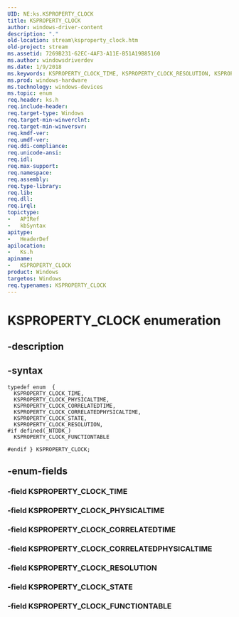 ```yaml
---
UID: NE:ks.KSPROPERTY_CLOCK
title: KSPROPERTY_CLOCK
author: windows-driver-content
description: "."
old-location: stream\ksproperty_clock.htm
old-project: stream
ms.assetid: 7269B231-62EC-4AF3-A11E-B51A19B85160
ms.author: windowsdriverdev
ms.date: 1/9/2018
ms.keywords: KSPROPERTY_CLOCK_TIME, KSPROPERTY_CLOCK_RESOLUTION, KSPROPERTY_CLOCK_STATE, KSPROPERTY_CLOCK, ks/KSPROPERTY_CLOCK_TIME, KSPROPERTY_CLOCK_CORRELATEDTIME, ks/KSPROPERTY_CLOCK_PHYSICALTIME, ks/KSPROPERTY_CLOCK_CORRELATEDTIME, ks/KSPROPERTY_CLOCK_STATE, ks/KSPROPERTY_CLOCK_RESOLUTION, KSPROPERTY_CLOCK_FUNCTIONTABLE, stream.ksproperty_clock, ks/KSPROPERTY_CLOCK_FUNCTIONTABLE, KSPROPERTY_CLOCK_PHYSICALTIME, ks/KSPROPERTY_CLOCK, KSPROPERTY_CLOCK enumeration [Streaming Media Devices], ks/KSPROPERTY_CLOCK_CORRELATEDPHYSICALTIME, KSPROPERTY_CLOCK_CORRELATEDPHYSICALTIME
ms.prod: windows-hardware
ms.technology: windows-devices
ms.topic: enum
req.header: ks.h
req.include-header: 
req.target-type: Windows
req.target-min-winverclnt: 
req.target-min-winversvr: 
req.kmdf-ver: 
req.umdf-ver: 
req.ddi-compliance: 
req.unicode-ansi: 
req.idl: 
req.max-support: 
req.namespace: 
req.assembly: 
req.type-library: 
req.lib: 
req.dll: 
req.irql: 
topictype:
-	APIRef
-	kbSyntax
apitype:
-	HeaderDef
apilocation:
-	Ks.h
apiname:
-	KSPROPERTY_CLOCK
product: Windows
targetos: Windows
req.typenames: KSPROPERTY_CLOCK
---
```


# KSPROPERTY_CLOCK enumeration


## -description





## -syntax


````
typedef enum  { 
  KSPROPERTY_CLOCK_TIME,
  KSPROPERTY_CLOCK_PHYSICALTIME,
  KSPROPERTY_CLOCK_CORRELATEDTIME,
  KSPROPERTY_CLOCK_CORRELATEDPHYSICALTIME,
  KSPROPERTY_CLOCK_STATE,
  KSPROPERTY_CLOCK_RESOLUTION,
#if defined(_NTDDK_)
  KSPROPERTY_CLOCK_FUNCTIONTABLE

#endif } KSPROPERTY_CLOCK;
````


## -enum-fields




### -field KSPROPERTY_CLOCK_TIME


### -field KSPROPERTY_CLOCK_PHYSICALTIME


### -field KSPROPERTY_CLOCK_CORRELATEDTIME


### -field KSPROPERTY_CLOCK_CORRELATEDPHYSICALTIME


### -field KSPROPERTY_CLOCK_RESOLUTION


### -field KSPROPERTY_CLOCK_STATE


### -field KSPROPERTY_CLOCK_FUNCTIONTABLE

